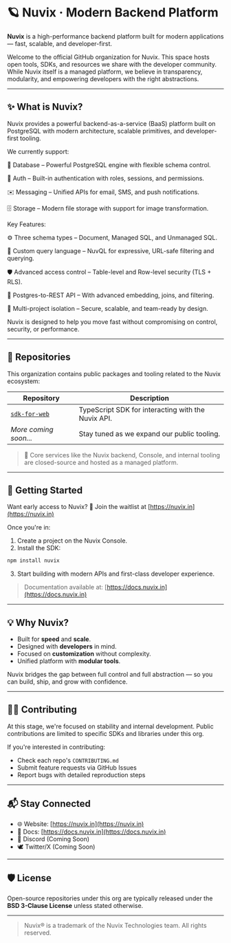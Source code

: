 # 🪐 Nuvix · Modern Backend Platform

**Nuvix** is a high-performance backend platform built for modern applications — fast, scalable, and developer-first.

Welcome to the official GitHub organization for Nuvix. This space hosts open tools, SDKs, and resources we share with the developer community. While Nuvix itself is a managed platform, we believe in transparency, modularity, and empowering developers with the right abstractions.

---

## ✨ What is Nuvix?

Nuvix provides a powerful backend-as-a-service (BaaS) platform built on PostgreSQL with modern architecture, scalable primitives, and developer-first tooling.

We currently support:

🧩 Database – Powerful PostgreSQL engine with flexible schema control.

🔐 Auth – Built-in authentication with roles, sessions, and permissions.

✉️ Messaging – Unified APIs for email, SMS, and push notifications.

🗄️ Storage –  Modern file storage with support for image transformation.

Key Features:

⚙️ Three schema types – Document, Managed SQL, and Unmanaged SQL.

🧠 Custom query language – NuvQL for expressive, URL-safe filtering and querying.

🛡 Advanced access control – Table-level and Row-level security (TLS + RLS).

🔄 Postgres-to-REST API – With advanced embedding, joins, and filtering.

🧱 Multi-project isolation – Secure, scalable, and team-ready by design.

Nuvix is designed to help you move fast without compromising on control, security, or performance.

---

## 📁 Repositories

This organization contains public packages and tooling related to the Nuvix ecosystem:

| Repository                                                                  | Description                                           |
| --------------------------------------------------------------------------- | ----------------------------------------------------- |
| [`sdk-for-web`](https://github.com/nuvix-tech/sdk-for-web)                  | TypeScript SDK for interacting with the Nuvix API.    |
| *More coming soon...*                                                       | Stay tuned as we expand our public tooling.           |

> 📌 Core services like the Nuvix backend, Console, and internal tooling are closed-source and hosted as a managed platform.

---

## 🚀 Getting Started

Want early access to Nuvix?
📅 Join the waitlist at [https://nuvix.in](https://nuvix.in)

Once you're in:

1. Create a project on the Nuvix Console.
2. Install the SDK:

```bash
npm install nuvix
```

3. Start building with modern APIs and first-class developer experience.

> Documentation available at: [https://docs.nuvix.in](https://docs.nuvix.in)

---

## 💡 Why Nuvix?

* Built for **speed** and **scale**.
* Designed with **developers** in mind.
* Focused on **customization** without complexity.
* Unified platform with **modular tools**.

Nuvix bridges the gap between full control and full abstraction — so you can build, ship, and grow with confidence.

---

## 🧑‍💻 Contributing

At this stage, we're focused on stability and internal development. Public contributions are limited to specific SDKs and libraries under this org.

If you're interested in contributing:

* Check each repo's `CONTRIBUTING.md`
* Submit feature requests via GitHub Issues
* Report bugs with detailed reproduction steps

---

## 📬 Stay Connected

* 🌐 Website: [https://nuvix.in](https://nuvix.in)
* 📄 Docs: [https://docs.nuvix.in](https://docs.nuvix.in)
* 💬 Discord (Coming Soon)
* 🕊 Twitter/X (Coming Soon)

---

## 🛡 License

Open-source repositories under this org are typically released under the **BSD 3-Clause License** unless stated otherwise.

---

> Nuvix® is a trademark of the Nuvix Technologies team. All rights reserved.
